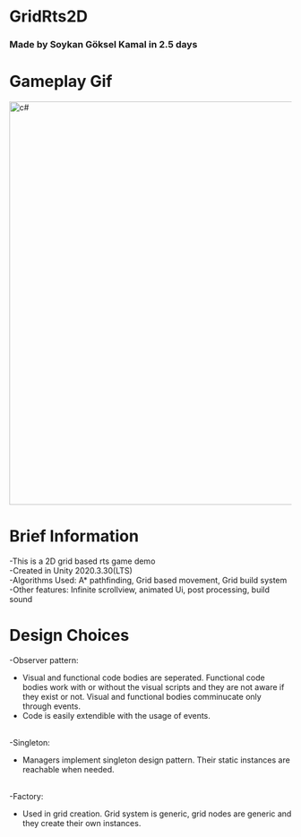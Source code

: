 # GridRts2D
<h3>Made by Soykan Göksel Kamal in 2.5 days</h3>


<h1>Gameplay Gif</h1>
<img src="https://github.com/VitaminsizDev/gridRts2D/blob/main/Gifs/introGif.gif" alt="c#" width="1280" height="720"/> <br/>

<h1>Brief Information</h1>
-This is a 2D grid based rts game demo<br>
-Created in Unity 2020.3.30(LTS)<br>
-Algorithms Used: A* pathfinding, Grid based movement, Grid build system<br>
-Other features: Infinite scrollview, animated Ui, post processing, build sound


<h1>Design Choices</h1>

-Observer pattern: <br>
* Visual and functional code bodies are seperated. Functional code bodies work with or without the visual scripts and they are not aware if they exist or not. Visual and functional bodies comminucate only through events.<br>
* Code is easily extendible with the usage of events.<br><br>

-Singleton: <br>
* Managers implement singleton design pattern. Their static instances are reachable when needed.<br><br>

-Factory: <br>
* Used in grid creation. Grid system is generic, grid nodes are generic and they create their own instances.
